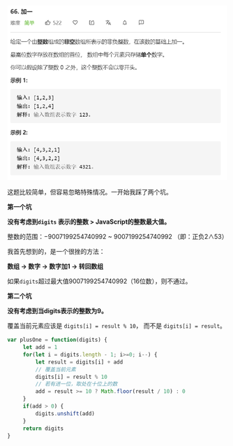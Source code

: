 ![](../images/lc66.png)



这题比较简单，但容易忽略特殊情况。一开始我踩了两个坑。

**第一个坑**

**没有考虑到`digits` 表示的整数 > JavaScript的整数最大值。**

整数的范围：−9007199254740992  ~ 9007199254740992 （即：正负2∧53）

我首先想到的，是一个很挫的方法：

**数组 → 数字 → 数字加1 → 转回数组**

如果`digits`超过最大值9007199254740992（16位数），则不通过。



**第二个坑**

**没有考虑到当digits表示的整数为9。**

覆盖当前元素应该是 `digits[i] = result % 10`， 而不是 `digits[i] = result`。

```javascript
var plusOne = function(digits) {
     let add = 1
     for(let i = digits.length - 1; i>=0; i--) {
         let result = digits[i] + add
         // 覆盖当前元素
         digits[i] = result % 10
         // 若有进一位，取处在十位上的数
         add = result >= 10 ? Math.floor(result / 10) : 0
     }
     if(add > 0) {
         digits.unshift(add)
     }
     return digits
}
```

